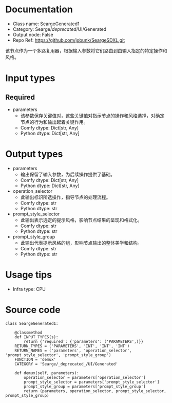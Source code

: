 # Documentation
- Class name: SeargeGenerated1
- Category: Searge/_deprecated_/UI/Generated
- Output node: False
- Repo Ref: https://github.com/jobunk/SeargeSDXL.git

该节点作为一个多路复用器，根据输入参数将它们路由到由输入指定的特定操作和风格。

# Input types
## Required
- parameters
    - 该参数保存关键值对，这些关键值对指示节点的操作和风格选择，对确定节点的行为和输出起着关键作用。
    - Comfy dtype: Dict[str, Any]
    - Python dtype: Dict[str, Any]

# Output types
- parameters
    - 输出保留了输入参数，为后续操作提供了基础。
    - Comfy dtype: Dict[str, Any]
    - Python dtype: Dict[str, Any]
- operation_selector
    - 此输出标识所选操作，指导节点的处理流程。
    - Comfy dtype: str
    - Python dtype: str
- prompt_style_selector
    - 此输出表示选定的提示风格，影响节点结果的呈现和格式化。
    - Comfy dtype: str
    - Python dtype: str
- prompt_style_group
    - 此输出代表提示风格的组，影响节点输出的整体美学和结构。
    - Comfy dtype: str
    - Python dtype: str

# Usage tips
- Infra type: CPU

# Source code
```
class SeargeGenerated1:

    @classmethod
    def INPUT_TYPES(s):
        return {'required': {'parameters': ('PARAMETERS',)}}
    RETURN_TYPES = ('PARAMETERS', 'INT', 'INT', 'INT')
    RETURN_NAMES = ('parameters', 'operation_selector', 'prompt_style_selector', 'prompt_style_group')
    FUNCTION = 'demux'
    CATEGORY = 'Searge/_deprecated_/UI/Generated'

    def demux(self, parameters):
        operation_selector = parameters['operation_selector']
        prompt_style_selector = parameters['prompt_style_selector']
        prompt_style_group = parameters['prompt_style_group']
        return (parameters, operation_selector, prompt_style_selector, prompt_style_group)
```